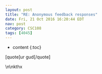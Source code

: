 ```yaml
---
layout: post
title: "RE: Anonymous feedback responses"
date: Fri, 21 Oct 2016 16:20:44 EDT
nav: post
category: CSC108
tags: [4045]
---
```


* content
{:toc}

[quote]ur gud[/quote]
<!-- more -->
<p>\n\nkthx</p>
